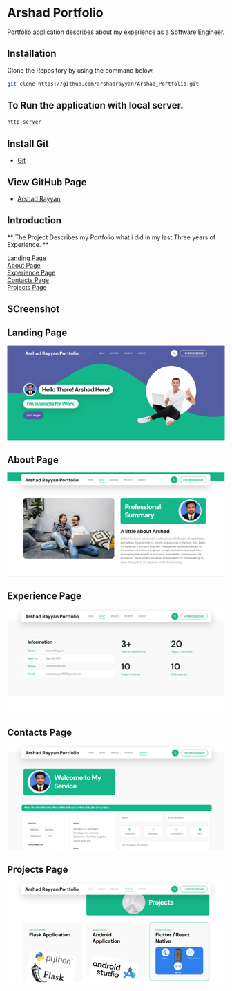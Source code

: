 # Arshad Portfolio

Portfolio application describes about my experience as a Software Engineer.

## Installation

Clone the Repository by using the command below.

```bash
git clone https://github.com/arshadrayyan/Arshad_Portfolio.git
```

## To Run the application with local server.

```bash
http-server
```

## Install Git 
- [Git](https://git-scm.com/downloads)

## View GitHub Page

- [Arshad Rayyan](https://github.com/arshadrayyan)

## Introduction

** The Project Describes my Portfolio what i did in my last Three years of Experience. **

[Landing Page](#landing-page)  
[About Page](#About-page)  
[Experience Page](#Experience-Page)  
[Contacts Page](#Contacts-Page)  
[Projects Page](#Projects-Page)  


## SCreenshot   


## Landing Page
![Landing Page](/ScreenShots/FIrst%20Page.png?raw=true "Welcome Page")

## About Page
![About Page](/ScreenShots/About%20Page.png?raw=true "About Page")

## Experience Page
![Experience Page](/ScreenShots/Experience%20Page.png?raw=true "Experience Page")

## Contacts Page
![Contacts Page](/ScreenShots/Contacts%20Page.png?raw=true "Contacts Page")

## Projects Page
![Projects Page](/ScreenShots/Projects%20Page.png?raw=true "Projects Page")

